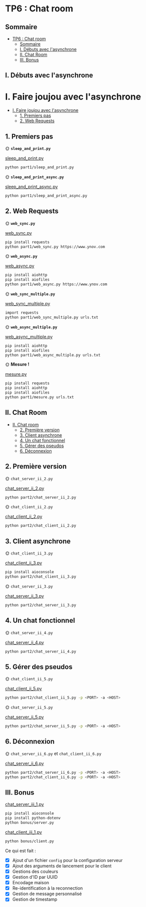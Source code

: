 # TP6 : Chat room

## Sommaire

- [TP6 : Chat room](#tp6--chat-room)
    - [Sommaire](#sommaire)
    - [I. Débuts avec l'asynchrone](#i-débuts-avec-lasynchrone)
    - [II. Chat Room](#ii-chat-room)
    - [III. Bonus](#iii-bonus)

## I. Débuts avec l'asynchrone

# I. Faire joujou avec l'asynchrone

- [I. Faire joujou avec l'asynchrone](#i-faire-joujou-avec-lasynchrone)
    - [1. Premiers pas](#1-premiers-pas)
    - [2. Web Requests](#2-web-requests)

## 1. Premiers pas

🌞 **`sleep_and_print.py`**

[sleep_and_print.py](part1/sleep_and_print.py)

```bash
python part1/sleep_and_print.py
```

🌞 **`sleep_and_print_async.py`**

[sleep_and_print_async.py](part1/sleep_and_print_async.py)

```bash
python part1/sleep_and_print_async.py
```

## 2. Web Requests

🌞 **`web_sync.py`**

[web_sync.py](part1/web_sync.py)

```bash
pip install requests
python part1/web_sync.py https://www.ynov.com
```

🌞 **`web_async.py`**

[web_async.py](part1/web_async.py)

```bash
pip install aiohttp
pip install aiofiles
python part1/web_async.py https://www.ynov.com
```

🌞 **`web_sync_multiple.py`**

[web_sync_multiple.py](part1/web_sync_multiple.py)

```bash
import requests
python part1/web_sync_multiple.py urls.txt
```

🌞 **`web_async_multiple.py`**

[web_async_multiple.py](part1/web_async_multiple.py)

```bash
pip install aiohttp
pip install aiofiles
python part1/web_async_multiple.py urls.txt
```

🌞 **Mesure !**

[mesure.py](part1/mesure.py)

```bash
pip install requests
pip install aiohttp
pip install aiofiles
python part1/mesure.py urls.txt
```

## II. Chat Room

- [II. Chat room](#ii-chat-room)
  - [2. Première version](#2-première-version)
  - [3. Client asynchrone](#3-client-asynchrone)
  - [4. Un chat fonctionnel](#4-un-chat-fonctionnel)
  - [5. Gérer des pseudos](#5-gérer-des-pseudos)
  - [6. Déconnexion](#6-déconnexion)

## 2. Première version



🌞 `chat_server_ii_2.py`

[chat_server_ii_2.py](part2/chat_server_ii_2.py)
```bash
python part2/chat_server_ii_2.py
```

🌞 `chat_client_ii_2.py`

[chat_client_ii_2.py](part2/chat_client_ii_2.py)
```bash
python part2/chat_client_ii_2.py
```
## 3. Client asynchrone


🌞 `chat_client_ii_3.py`

[chat_client_ii_3.py](part2/chat_client_ii_3.py)
```bash
pip install aioconsole
python part2/chat_client_ii_3.py
```

🌞 `chat_server_ii_3.py`

[chat_server_ii_3.py](part2/chat_server_ii_3.py)
```bash
python part2/chat_server_ii_3.py
```

## 4. Un chat fonctionnel


🌞 `chat_server_ii_4.py`

[chat_server_ii_4.py](part2/chat_server_ii_4.py)
```bash
python part2/chat_server_ii_4.py
```

## 5. Gérer des pseudos


🌞 `chat_client_ii_5.py`

[chat_client_ii_5.py](part2/chat_client_ii_5.py)
```bash
python part2/chat_client_ii_5.py -p <PORT> -a <HOST>
```

🌞 `chat_server_ii_5.py`

[chat_server_ii_5.py](part2/chat_server_ii_5.py)
```bash
python part2/chat_server_ii_5.py -p <PORT> -a <HOST>
```

## 6. Déconnexion


🌞 `chat_server_ii_6.py` et `chat_client_ii_6.py`

[chat_server_ii_6.py](part2/chat_server_ii_6.py)
```bash
python part2/chat_server_ii_6.py -p <PORT> -a <HOST>
python part2/chat_client_ii_6.py -p <PORT> -a <HOST>
```


## III. Bonus

[chat_server_iii_1.py](bonus/server.py)

```bash
pip install aioconsole
pip install python-dotenv
python bonus/server.py
```

[chat_client_iii_1.py](bonus/client.py)

```bash
python bonus/client.py
```

Ce qui est fait :
- [x] Ajout d'un fichier `config` pour la configuration serveur
- [x] Ajout des arguments de lancement pour le client
- [x] Gestions des couleurs
- [x] Gestion d'ID par UUID
- [x] Encodage maison
- [x] Re-identification à la reconnection
- [x] Gestion de message personnalisé
- [x] Gestion de timestamp